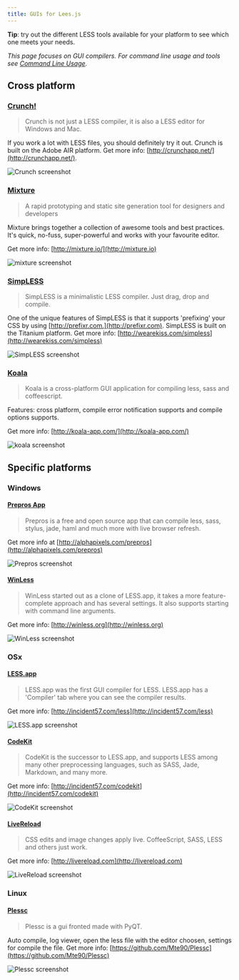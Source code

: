 ```yaml
---
title: GUIs for Lees.js
---
```


<span class="warning">**Tip**: try out the different LESS tools available for your platform to see which one meets your needs.</span>

_This page focuses on GUI compilers. For command line usage and tools see [Command Line Usage](#)._

## Cross platform

### [Crunch!](http://crunchapp.net/)

> Crunch is not just a LESS compiler, it is also a LESS editor for Windows and Mac.

If you work a lot with LESS files, you should definitely try it out. Crunch is built on the Adobe AIR platform. Get more info: [http://crunchapp.net/](http://crunchapp.net/).

![Crunch screenshot](http://crunchapp.net/img/Crunch.png)


### [Mixture](http://mixture.io/)

> A rapid prototyping and static site generation tool for designers and developers

Mixture brings together a collection of awesome tools and best practices. It's quick, no-fuss, super-powerful and works with your favourite editor.

Get more info: [http://mixture.io/](http://mixture.io)

![mixture screenshot](https://s3.amazonaws.com/mixture-mixed/1/775/assets/img/img1.jpg)


### [SimpLESS](http://wearekiss.com/simpless)

> SimpLESS is a minimalistic LESS compiler. Just drag, drop and compile.

One of the unique features of SimpLESS is that it supports 'prefixing' your CSS by using [http://prefixr.com.](http://prefixr.com). SimpLESS is built on the Titanium platform. Get more info: [http://wearekiss.com/simpless](http://wearekiss.com/simpless)

![SimpLESS screenshot](http://wearekiss.com/lib/img/simpless/app-windows.png?1)


### [Koala](http://koala-app.com/)

> Koala is a cross-platform GUI application for compiling less, sass and coffeescript.

Features: cross platform, compile error notification supports and compile options supports.

Get more info: [http://koala-app.com/](http://koala-app.com/)

![koala screenshot](http://koala-app.com/img/screenshot.png)


## Specific platforms

### Windows

#### [Prepros App](http://alphapixels.com/prepros)
>Prepros is a free and open source app that can compile less, sass, stylus, jade, haml and much more with live browser refresh.

Get more info at [http://alphapixels.com/prepros](http://alphapixels.com/prepros)

![Prepros screenshot](http://alphapixels.com/prepros/static/img/prepros.jpg)

#### [WinLess](http://winless.org)

> WinLess started out as a clone of LESS.app, it takes a more feature-complete approach and has several settings. It also supports starting with command line arguments.

Get more info: [http://winless.org](http://winless.org)

![WinLess screenshot](http://winless.org/style/images/WinLess_Screenshot.png)


### OSx

#### [LESS.app](http://incident57.com/less)

> LESS.app was the first GUI compiler for LESS. LESS.app has a 'Compiler' tab where you can see the compiler results.

Get more info: [http://incident57.com/less](http://incident57.com/less)

![LESS.app screenshot](http://incident57.com/less/images/hero-window.png)

#### [CodeKit](http://incident57.com/codekit)

> CodeKit is the successor to LESS.app, and supports LESS among many other preprocessing languages, such as SASS, Jade, Markdown, and many more.

Get more info: [http://incident57.com/codekit](http://incident57.com/codekit)

![CodeKit screenshot](http://incident57.com/codekit/images/hero-window.png)

#### [LiveReload](http://livereload.com)

> CSS edits and image changes apply live. CoffeeScript, SASS, LESS and others just work.

Get more info: [http://livereload.com](http://livereload.com)

![LiveReload screenshot](http://assets.livereload.com/embedded-images/LiveReload-LESS-screenshot-on-white.png)

### Linux

#### [Plessc](https://github.com/Mte90/Plessc)

> Plessc is a gui fronted made with PyQT.

Auto compile, log viewer, open the less file with the editor choosen, settings for compile the file.
Get more info: [https://github.com/Mte90/Plessc](https://github.com/Mte90/Plessc)

![Plessc screenshot](https://github.com/Mte90/Plessc/raw/master/screenshot.png)